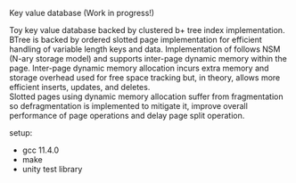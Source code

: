 Key value database (Work in progress!)

Toy key value database backed by clustered b+ tree index implementation. BTree is backed by ordered slotted page implementation for efficient handling of variable length keys and data. 
Implementation of follows NSM (N-ary storage model) and supports inter-page dynamic memory within the page. Inter-page dynamic memory allocation incurs extra memory and storage overhead used for free space tracking but, in theory, allows more efficient inserts, updates, and deletes.  
Slotted pages using dynamic memory allocation suffer from fragmentation so defragmentation is implemented to mitigate it, improve overall performance of page operations and delay page split operation.  

setup:
- gcc 11.4.0
- make
- unity test library
